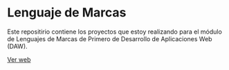 # Lenguaje de Marcas
Este repositirio contiene los proyectos que estoy realizando para el módulo de Lenguajes de Marcas de Primero de Desarrollo de Aplicaciones Web (DAW).

<a href="https://pabcrudel.github.io/lenguajes-de-marcas/" target="_blank" rel="noopener">Ver web</a>
